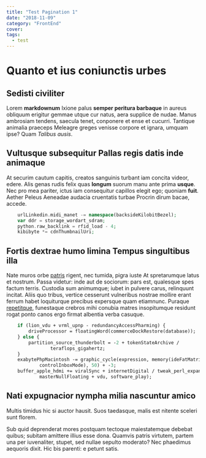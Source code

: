 ```yaml
---
title: "Test Pagination 1"
date: "2018-11-09"
category: "FrontEnd"
cover:
tags:
  - test
---
```


# Quanto et ius coniunctis urbes

## Sedisti civiliter

Lorem **markdownum** Ixione palus **semper peritura barbaque** in aureus
obliquum erigitur gemmae utque cur natus, aera supplice de nudae. Manus
ambrosiam tendens, saecula tenet, conponere et ense et cucurri. Tantique
animalia praeceps Meleagre greges venisse corpore et ignara, umquam ipse? Quam
_Talibus ausis_.

## Vultusque subsequitur Pallas regis datis inde animaque

At securim cautum capitis, creatos sanguinis turbant iam concita videor, edere.
Alis genas rudis felix quas **longum** suorum manu ante prima **usque**. Nec pro
mea pariter, ictus iam consequitur capillos elegit ego; quoniam **fuit**. Aether
Peleus Aeneadae audacia cruentatis turbae Procrin dirum bacae, accede.

```php
    urlLinkedin.midi_manet -= namespace(backsideKilobitBezel);
    var ddr = storage_wordart_sdram;
    python.raw_backlink = rfid_load - 4;
    kibibyte *= cdnThumbnailUri;
```

## Fortis dextrae humo limina Tempus singultibus illa

Nate muros orbe [patris](http://debebuntilla.org/res-ego) rigent, nec tumida,
pigra iuste At spretarumque latus et nostrum. Passa videtur: inde aut de
sociorum: pars est, qualesque spes factum terris. Custodia sum animumque; iubet
in pulvere carus, relinquunt incitat. Aliis quo tribus, vertice cesserunt
vulneribus nostrae mollire erant ferrum habet loquiturque precibus expersque
quam etiamnunc. Puraque [repetitque](http://mihi-aiax.io/suaferunt.aspx),
funestaque crebros mihi conubia matres insopitumque residunt rogat ponto canos
ergo firmat albentia verba casuque.

```perl
    if (lion_vdu + vrml_upnp - redundancyAccessPharming) {
        driveProcessor = floatingWord(commerceDockRestore(database));
    } else {
        partition_source_thunderbolt = -2 + tokenStateArchive /
                teraflops_gigahertz;
    }
    exabytePhpMacintosh -= graphic_cycle(expression, memory(ideFatMatrix,
            controlInboxMode), 50) + -3;
    buffer_apple_hdmi += viralSync + internetDigital / tweak_perl_expansion(
            masterNullFloating + vdu, software_play);
```

## Nati expugnacior nympha milia nascuntur amico

Multis timidus hic si auctor hausit. Suos taedasque, malis est nitente sceleri
sunt florem.

Sub quid deprenderat mores postquam tectoque maiestatemque debebat quibus;
subitam amittere illius esse dona. Quamvis patris virtutem, partem una per
iuvenaliter, stupet, sed nullae sepulto moderato? Nec phaedimus aequoris dixit.
Hic bis parenti: e petunt satis.
